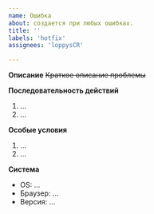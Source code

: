 ```yaml
---
name: Ошибка
about: создается при любых ошибках.
title: ''
labels: 'hotfix'
assignees: 'loppysCR'

---
```


**Описание**
~~Краткое описание проблемы~~

**Последовательность действий**
1. ...
2. ...

**Особые условия**
1. ...
2. ...

**Система**
 - OS: ...
 - Браузер: ...
 - Версия: ...
